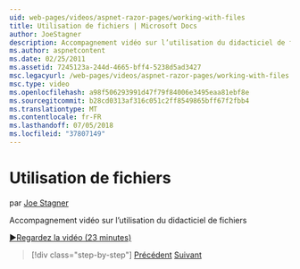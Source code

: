 ```yaml
---
uid: web-pages/videos/aspnet-razor-pages/working-with-files
title: Utilisation de fichiers | Microsoft Docs
author: JoeStagner
description: Accompagnement vidéo sur l’utilisation du didacticiel de fichiers
ms.author: aspnetcontent
ms.date: 02/25/2011
ms.assetid: 7245123a-244d-4665-bff4-5238d5ad3427
msc.legacyurl: /web-pages/videos/aspnet-razor-pages/working-with-files
msc.type: video
ms.openlocfilehash: a98f506293991d47f79f84006e3495eaa81ebf8e
ms.sourcegitcommit: b28cd0313af316c051c2ff8549865bff67f2fbb4
ms.translationtype: MT
ms.contentlocale: fr-FR
ms.lasthandoff: 07/05/2018
ms.locfileid: "37807149"
---
```

<a name="working-with-files"></a>Utilisation de fichiers
====================
par [Joe Stagner](https://github.com/JoeStagner)

Accompagnement vidéo sur l’utilisation du didacticiel de fichiers

[&#9654;Regardez la vidéo (23 minutes)](https://channel9.msdn.com/Blogs/ASP-NET-Site-Videos/working-with-files)

> [!div class="step-by-step"]
> [Précédent](displaying-data-in-a-chart-part-2.md)
> [Suivant](working-with-images.md)
